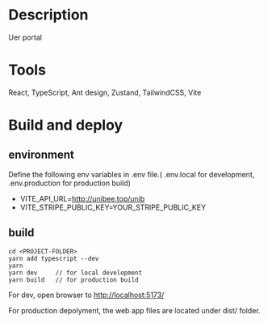 # Description

Uer portal

# Tools

React, TypeScript, Ant design, Zustand, TailwindCSS, Vite

# Build and deploy

## environment

Define the following env variables in .env file.( .env.local for development, .env.production for production build)

- VITE_API_URL=http://unibee.top/unib
- VITE_STRIPE_PUBLIC_KEY=YOUR_STRIPE_PUBLIC_KEY

## build

```
cd <PROJECT-FOLDER>
yarn add typescript --dev
yarn
yarn dev     // for local development
yarn build   // for production build
```

For dev, open browser to [http://localhost:5173/](http://localhost:5173/)

For production depolyment, the web app files are located under dist/ folder.
